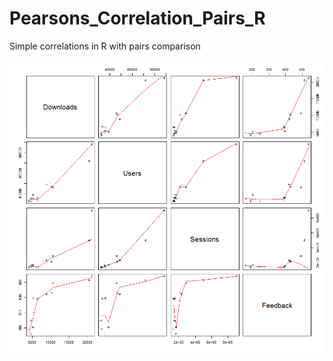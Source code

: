 # Pearsons_Correlation_Pairs_R
Simple correlations in R with pairs comparison

![Alt Text](https://github.com/timothymartin76/Pearsons_Correlation_Pairs_R/blob/master/Pairs.png)
